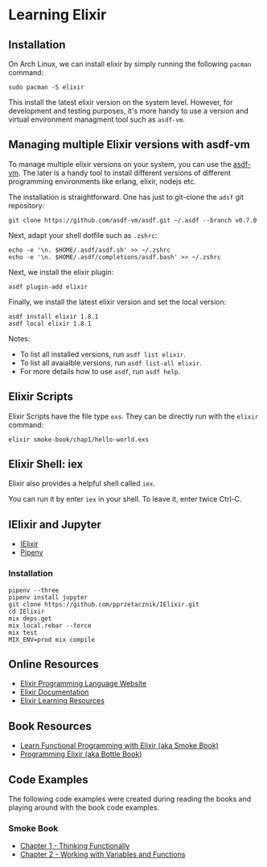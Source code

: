# Learning Elixir 

## Installation

On Arch Linux, we can install elixir by simply running the following  `pacman` command:

```
sudo pacman -S elixir
```

This install the latest elixir version on the system level. However, for development 
and testing purposes, it's more handy to use a version and virtual environment managment tool
such as `asdf-vm`.


## Managing multiple Elixir versions with asdf-vm

To manage multiple elixir versions on your system, you can use the [asdf-vm](https://asdf-vm.com/#/).
The later is a handy tool to install different versions of different programming 
environments like erlang, elixir, nodejs etc.

The installation is straightforward. One has just to git-clone the `adsf` git repository:

```
git clone https://github.com/asdf-vm/asdf.git ~/.asdf --branch v0.7.0
```

Next, adapt your shell dotfile such as `.zshrc`:

```
echo -e '\n. $HOME/.asdf/asdf.sh' >> ~/.zshrc
echo -e '\n. $HOME/.asdf/completions/asdf.bash' >> ~/.zshrc
```

Next, we install the elixir plugin:

```
asdf plugin-add elixir
```

Finally, we install the latest elixir version and set the local version:

```
asdf install elixir 1.8.1
asdf local elixir 1.8.1
```

Notes:

* To list all installed versions, run `asdf list elixir`.
* To list all avaialble versions, run `asdf list-all elixir`.
* For more details how to use `asdf`, run `asdf help`.

## Elixir Scripts

Elixir Scripts have the file type `exs`. They can be directly run with the `elixir` command:

```
elixir smoke-book/chap1/hello-world.exs
```

## Elixir Shell: iex

Elixir also provides a helpful shell called `iex`.

You can run it by enter `iex` in your shell. To leave it, enter twice Ctrl-C.


## IElixir and Jupyter

 * [IElixir](https://github.com/pprzetacznik/IElixir)
 * [Pipenv](https://github.com/pypa/pipenv)

### Installation

```
pipenv --three
pipenv install jupyter
git clone https://github.com/pprzetacznik/IElixir.git
cd IElixir
mix deps.get
mix local.rebar --force
mix test
MIX_ENV=prod mix compile
```

## Online Resources
 * [Elixir Programming Language Website](https://elixir-lang.org/)
 * [Elixir Documentation](https://elixir-lang.org/docs.html)
 * [Elixir Learning Resources](https://elixir-lang.org/learning.html)

## Book Resources

 * [Learn Functional Programming with Elixir (aka Smoke Book)](https://www.amazon.com/Learn-Functional-Programming-Elixir-Foundations/dp/168050245X/)
 * [Programming Elixir (aka Bottle Book)](https://www.amazon.com/Programming-Elixir-1-6-Functional-Concurrent/dp/1680502999/)

## Code Examples

The following code examples were created during reading the books and playing 
around with the book code examples.

### Smoke Book

 * [Chapter 1 - Thinking Functionally](https://github.com/lexruee/learning-elixir/tree/master/smoke-book/chap1)
 * [Chapter 2 - Working with Variables and Functions](https://github.com/lexruee/learning-elixir/tree/master/smoke-book/chap2)
